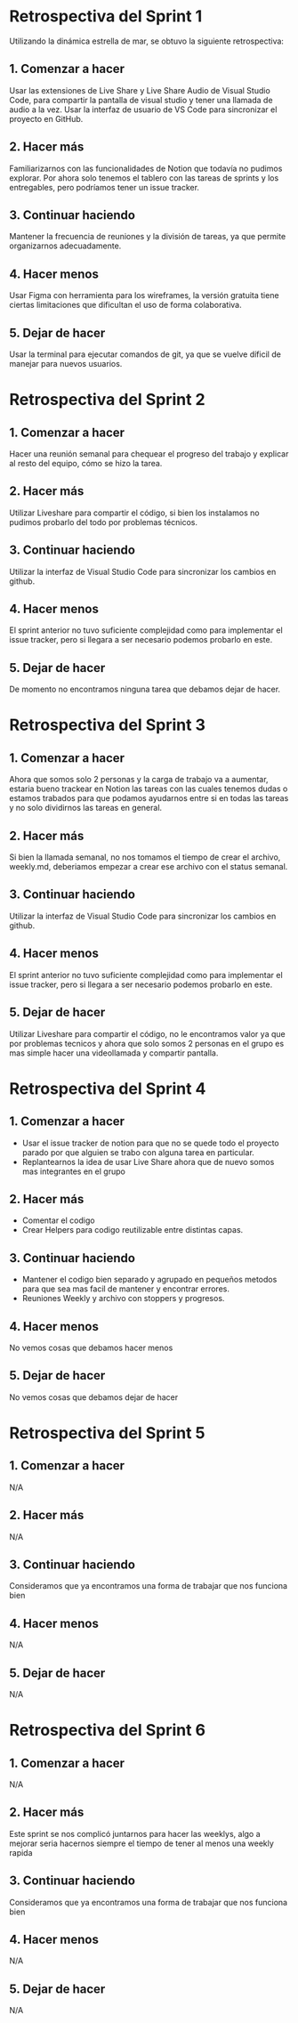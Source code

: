 # Retrospectiva del Sprint 1

Utilizando la dinámica estrella de mar, se obtuvo la siguiente retrospectiva:

## 1. Comenzar a hacer

Usar las extensiones de Live Share y Live Share Audio de Visual Studio Code, para compartir la pantalla de visual studio y tener una llamada de audio a la vez.
Usar la interfaz de usuario de VS Code para sincronizar el proyecto en GitHub.

## 2. Hacer más

Familiarizarnos con las funcionalidades de Notion que todavía no pudimos explorar. Por ahora solo tenemos el tablero con las tareas de sprints y los entregables, pero podríamos tener un issue tracker.

## 3. Continuar haciendo

Mantener la frecuencia de reuniones y la división de tareas, ya que permite organizarnos adecuadamente.

## 4. Hacer menos

Usar Figma con herramienta para los wireframes, la versión gratuita tiene ciertas limitaciones que dificultan el uso de forma colaborativa.

## 5. Dejar de hacer

Usar la terminal para ejecutar comandos de git, ya que se vuelve díficil de manejar para nuevos usuarios.

# Retrospectiva del Sprint 2

## 1. Comenzar a hacer

Hacer una reunión semanal para chequear el progreso del trabajo y explicar al resto del equipo, cómo se hizo la tarea.

## 2. Hacer más

Utilizar Liveshare para compartir el código, si bien los instalamos no pudimos probarlo del todo por problemas técnicos.

## 3. Continuar haciendo

Utilizar la interfaz de Visual Studio Code para sincronizar los cambios en github.

## 4. Hacer menos

El sprint anterior no tuvo suficiente complejidad como para implementar el issue tracker, pero si llegara a ser necesario podemos probarlo en este.

## 5. Dejar de hacer

De momento no encontramos ninguna tarea que debamos dejar de hacer.

# Retrospectiva del Sprint 3

## 1. Comenzar a hacer

Ahora que somos solo 2 personas y la carga de trabajo va a aumentar, estaria bueno trackear en Notion las tareas con las cuales tenemos dudas o estamos trabados para que podamos ayudarnos entre si en todas las tareas y no solo dividirnos las tareas en general.

## 2. Hacer más

Si bien la llamada semanal, no nos tomamos el tiempo de crear el archivo, weekly.md, deberiamos empezar a crear ese archivo con el status semanal.

## 3. Continuar haciendo

Utilizar la interfaz de Visual Studio Code para sincronizar los cambios en github.

## 4. Hacer menos

El sprint anterior no tuvo suficiente complejidad como para implementar el issue tracker, pero si llegara a ser necesario podemos probarlo en este.

## 5. Dejar de hacer

Utilizar Liveshare para compartir el código, no le encontramos valor ya que por problemas tecnicos y ahora que solo somos 2 personas en el grupo es mas simple hacer una videollamada y compartir pantalla.

# Retrospectiva del Sprint 4

## 1. Comenzar a hacer

- Usar el issue tracker de notion para que no se quede todo el proyecto parado por que alguien se trabo con alguna tarea en particular.
- Replantearnos la idea de usar Live Share ahora que de nuevo somos mas integrantes en el grupo

## 2. Hacer más

- Comentar el codigo
- Crear Helpers para codigo reutilizable entre distintas capas.

## 3. Continuar haciendo

- Mantener el codigo bien separado y agrupado en pequeños metodos para que sea mas facil de mantener y encontrar errores.
- Reuniones Weekly y archivo con stoppers y progresos.

## 4. Hacer menos

No vemos cosas que debamos hacer menos

## 5. Dejar de hacer

No vemos cosas que debamos dejar de hacer

# Retrospectiva del Sprint 5

## 1. Comenzar a hacer

N/A

## 2. Hacer más

N/A

## 3. Continuar haciendo

Consideramos que ya encontramos una forma de trabajar que nos funciona bien

## 4. Hacer menos

N/A

## 5. Dejar de hacer

N/A

# Retrospectiva del Sprint 6

## 1. Comenzar a hacer

N/A

## 2. Hacer más

Este sprint se nos complicó juntarnos para hacer las weeklys, algo a mejorar seria hacernos siempre el tiempo de tener al menos una weekly rapida

## 3. Continuar haciendo

Consideramos que ya encontramos una forma de trabajar que nos funciona bien

## 4. Hacer menos

N/A

## 5. Dejar de hacer

N/A
